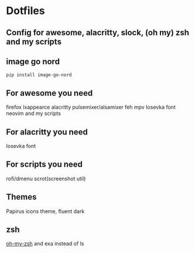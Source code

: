 # Dotfiles

## Config for awesome, alacritty, slock, (oh my) zsh and my scripts
## **image go nord**
```shell
pip install image-go-nord
```

## For awesome you need
firefox lxappearce alacritty pulsemixer/alsamixer feh mpv Iosevka font neovim and my scripts

## For alacritty you need
Iosevka font

## For scripts you need 
rofi/dmenu scrot(screenshot util)

## Themes
Papirus icons theme, fluent dark

## zsh
[oh-my-zsh](https://ohmyz.sh) and exa instead of ls
